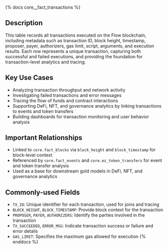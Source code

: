 {% docs core__fact_transactions %}
## Description
This table records all transactions executed on the Flow blockchain, including metadata such as transaction ID, block height, timestamp, proposer, payer, authorizers, gas limit, script, arguments, and execution results. Each row represents a unique transaction, capturing both successful and failed executions, and providing the foundation for transaction-level analytics and tracing.

## Key Use Cases
- Analyzing transaction throughput and network activity
- Investigating failed transactions and error messages
- Tracing the flow of funds and contract interactions
- Supporting DeFi, NFT, and governance analytics by linking transactions to events and token transfers
- Building dashboards for transaction monitoring and user behavior analysis

## Important Relationships
- Linked to `core.fact_blocks` via `block_height` and `block_timestamp` for block-level context
- Referenced by `core.fact_events` and `core.ez_token_transfers` for event and token transfer analysis
- Used as a base for downstream gold models in DeFi, NFT, and governance analytics

## Commonly-used Fields
- `TX_ID`: Unique identifier for each transaction, used for joins and tracing
- `BLOCK_HEIGHT`, `BLOCK_TIMESTAMP`: Provide block context for the transaction
- `PROPOSER`, `PAYER`, `AUTHORIZERS`: Identify the parties involved in the transaction
- `TX_SUCCEEDED`, `ERROR_MSG`: Indicate transaction success or failure and error details
- `GAS_LIMIT`: Specifies the maximum gas allowed for execution
{% enddocs %} 